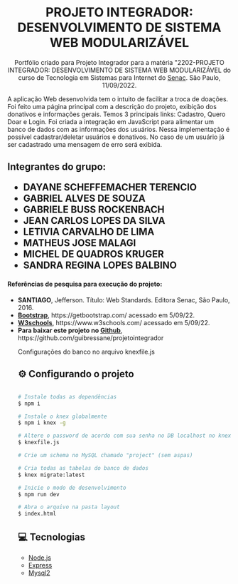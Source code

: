 
<h1 align="center">PROJETO INTEGRADOR: DESENVOLVIMENTO DE SISTEMA WEB MODULARIZÁVEL</h1>
<p align="center">Portfólio criado para Projeto Integrador para a matéria "2202-PROJETO INTEGRADOR: DESENVOLVIMENTO DE SISTEMA WEB MODULARIZÁVEL do curso de Tecnologia em Sistemas para Internet do <a href="https://ead.senac.br/">Senac</a>. São Paulo, 11/09/2022.</p>

<p>A aplicação Web desenvolvida tem o intuito de facilitar a troca de doações. Foi feito uma página principal com a descrição do projeto, exibição dos donativos e informações gerais. Temos 3 principais links: Cadastro, Quero Doar e Login. Foi criada a integração em JavaScript para alimentar um banco de dados com as informações dos usuários. Nessa implementação é possível cadastrar/deletar usuários e donativos. No caso de um usuário já ser cadastrado uma mensagem de erro será exibida.</p>

<h2>Integrantes do grupo:
<ul>
    <li>DAYANE SCHEFFEMACHER TERENCIO</li>
    <li>GABRIEL ALVES DE SOUZA</li>
    <li>GABRIELE BUSS ROCKENBACH</li>
    <li>JEAN CARLOS LOPES DA SILVA</li>
    <li>LETIVIA CARVALHO DE LIMA</li>
    <li>MATHEUS JOSE MALAGI</li>
    <li>MICHEL DE QUADROS KRUGER</li>
    <li>SANDRA REGINA LOPES BALBINO</li>
</ul>

<h4>Referências de pesquisa para execução do projeto:</h4>
          <ul>
          <li><strong>SANTIAGO</strong>, Jefferson. Título: Web Standards. Editora Senac, São Paulo, 2016.</li>
          <li><strong><a href="https://getbootstrap.com/">Bootstrap</a></strong>, https://getbootstrap.com/ acessado em 5/09/22.</li>
          <li><strong><a href="https://www.w3schools.com/">W3schools</a></strong>, https://www.w3schools.com/ acessado em 5/09/22.</li>
          <li><strong>Para baixar este projeto no <a href="https://github.com/guibressane/projetointegrador">Github</a></strong>, https://github.com/guibressane/projetointegrador</li>

Configurações do banco no arquivo knexfile.js

## :gear: Configurando o projeto 
```bash

# Instale todas as dependências
$ npm i

# Instale o knex globalmente
$ npm i knex -g

# Altere o password de acordo com sua senha no DB localhost no knexfile
$ knexfile.js

# Crie um schema no MySQL chamado "project" (sem aspas)

# Cria todas as tabelas do banco de dados
$ knex migrate:latest

# Inicie o modo de desenvolvimento
$ npm run dev

# Abra o arquivo na pasta layout
$ index.html
```

## :computer: Tecnologias

- [Node.js](https://nodejs.org/en/)
- [Express](https://www.npmjs.com/package/express) 
- [Mysql2](https://www.npmjs.com/package/mysql2)
